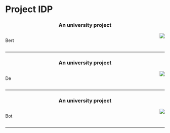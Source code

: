 # Project IDP
<div class="blogPost">
  <h3 style="text-align:center;">An university project</h3>
  <p style="float:left; width:40%;">Bert<p>
  <img style="float:right; width:40$;" src="#">
  <div style="clear:both;"></div>
</div>
<hr>
<div class="blogPost">
  <h3 style="text-align:center;">An university project</h3>
  <p style="float:left; width:40%;">De<p>
  <img style="float:right; width:40$;" src="#">
  <div style="clear:both;"></div>
</div>
<hr>
<div class="blogPost">
  <h3 style="text-align:center;">An university project</h3>
  <p style="float:left; width:40%;">Bot<p>
  <img style="float:right; width:40$;" src="#">
  <div style="clear:both;"></div>
</div>
<hr>
